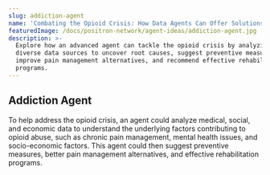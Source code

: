 ```yaml
---
slug: addiction-agent
name: 'Combating the Opioid Crisis: How Data Agents Can Offer Solutions'
featuredImage: /docs/positron-network/agent-ideas/addiction-agent.jpg
description: >-
  Explore how an advanced agent can tackle the opioid crisis by analyzing
  diverse data sources to uncover root causes, suggest preventive measures,
  improve pain management alternatives, and recommend effective rehabilitation
  programs.
---
```

## Addiction Agent

To help address the opioid crisis, an agent could analyze medical, social, and economic data to understand the underlying factors contributing to opioid abuse, such as chronic pain management, mental health issues, and socio-economic factors. This agent could then suggest preventive measures, better pain management alternatives, and effective rehabilitation programs.

